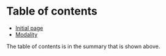 # Table of contents

* [Initial page](README.md)
* [Modality](undefined.md)

The table of contents is in the summary that is shown above.
